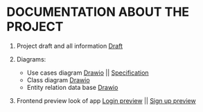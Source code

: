 # DOCUMENTATION ABOUT THE PROJECT

1. Project draft and all information [Draft](draft_project.md)
2. Diagrams:

   - Use cases diagram [Drawio](diagrams/img/use_case.png) || [Specification](use_case_spec.md)
   - Class diagram [Drawio](diagrams/img/class.png)
   - Entity relation data base [Drawio](diagrams/img/entity_relation.png)

3. Frontend preview look of app [Login preview](preview/login.jpg) || [Sign up preview](preview/sign_up.jpg)
